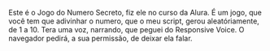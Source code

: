 Este é o Jogo do Numero Secreto, fiz ele no curso da Alura.
É um jogo, que você tem que adivinhar o numero, que o meu script, gerou aleatóriamente, de 1 a 10.
Tera uma voz, narrando, que peguei do Responsive Voice.
O navegador pedirá, a sua permissão, de deixar ela falar.
